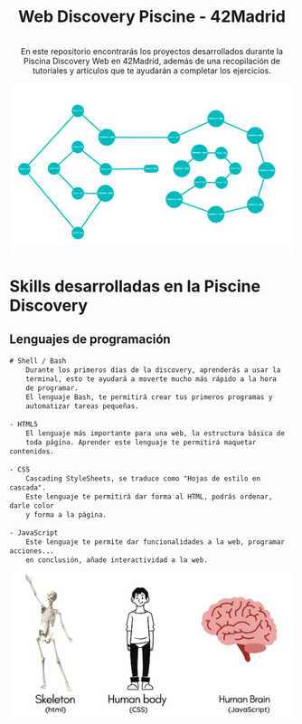 <h1 align="center"> Web Discovery Piscine - 42Madrid </h1>

<br/>
<div align="center">
    En este repositorio encontrarás los proyectos desarrollados durante la Piscina Discovery Web en <a, href="https://www.42madrid.com/">42Madrid</a>, además de una recopilación de tutoriales y artículos que te ayudarán a completar los ejercicios.
</div>



![42 Holygraph](img/holygraph.png)

<!--FOTO 42 CEREBRO-->

# Skills desarrolladas en la Piscine Discovery

## Lenguajes de programación

	# Shell / Bash
		Durante los primeros días de la discovery, aprenderás a usar la 
		terminal, esto te ayudará a moverte mucho más rápido a la hora 
		de programar. 
		El lenguaje Bash, te permitirá crear tus primeros programas y
		automatizar tareas pequeñas.

	- HTML5
		El lenguaje más importante para una web, la estructura básica de
		toda página. Aprender este lenguaje te permitirá maquetar contenidos.

	- CSS
		Cascading StyleSheets, se traduce como "Hojas de estilo en cascada".
		Este lenguaje te permitirá dar forma al HTML, podrás ordenar, darle color
		y forma a la página.

	- JavaScript
		Este lenguaje te permite dar funcionalidades a la web, programar acciones...
		en conclusión, añade interactividad a la web.
		

![Diferencias](img/differences.png)
